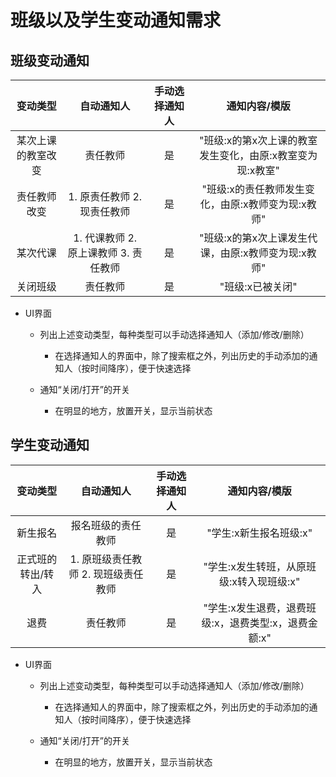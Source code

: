 # 班级以及学生变动通知需求

## 班级变动通知

| 变动类型 | 自动通知人 | 手动选择通知人 | 通知内容/模版 |
| :--: | :--: | :--: | :--: |
| 某次上课的教室改变 | 责任教师 | 是 | "班级:x的第x次上课的教室发生变化，由原:x教室变为现:x教室"  |
| 责任教师改变 | 1. 原责任教师 2. 现责任教师 | 是 | "班级:x的责任教师发生变化，由原:x教师变为现:x教师" |
| 某次代课 | 1. 代课教师 2. 原上课教师 3. 责任教师 | 是 | "班级:x的第x次上课发生代课，由原:x教师变为现:x教师" |
| 关闭班级 | 责任教师 | 是 | "班级:x已被关闭" |

* UI界面
  * 列出上述变动类型，每种类型可以手动选择通知人（添加/修改/删除）
    * 在选择通知人的界面中，除了搜索框之外，列出历史的手动添加的通知人（按时间降序），便于快速选择 

  * 通知“关闭/打开”的开关
    * 在明显的地方，放置开关，显示当前状态

## 学生变动通知

| 变动类型 | 自动通知人 | 手动选择通知人 | 通知内容/模版 |
| :--: | :--: | :--: | :--: |
| 新生报名 | 报名班级的责任教师 | 是 | "学生:x新生报名班级:x" |
| 正式班的转出/转入 | 1. 原班级责任教师 2. 现班级责任教师 | 是 | "学生:x发生转班，从原班级:x转入现班级:x" |
| 退费 | 责任教师 | 是 | "学生:x发生退费，退费班级:x，退费类型:x，退费金额:x" |

* UI界面
  * 列出上述变动类型，每种类型可以手动选择通知人（添加/修改/删除）
    * 在选择通知人的界面中，除了搜索框之外，列出历史的手动添加的通知人（按时间降序），便于快速选择 

  * 通知“关闭/打开”的开关
    * 在明显的地方，放置开关，显示当前状态

